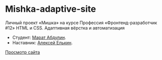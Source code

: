 # Mishka-adaptive-site
Личный проект «Мишка» на курсе Профессия «Фронтенд-разработчик #12» HTML и CSS. Адаптивная вёрстка и автоматизация 

* Студент: [Марат Абдулин](https://up.htmlacademy.ru/adaptive/24/user/1893699).
* Наставник: [Алексей Елькин](https://htmlacademy.ru/profile/id604209).

[Просмотр сайта](https://maratabdulin.github.io/Mishka/) 
